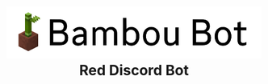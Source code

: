 <h1 align="center">
  <br>
  <a href="https://github.com/PandaStudioTeam"><img src="logo.png" alt="Bambou - Discord Bot"></a>
  <br>
  Red Discord Bot
  <br>
</h1>

